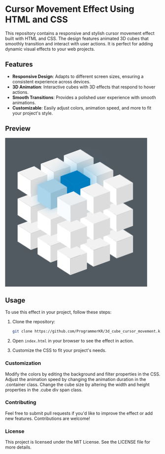 # Cursor Movement Effect Using HTML and CSS

This repository contains a responsive and stylish cursor movement effect built with HTML and CSS. The design features animated 3D cubes that smoothly transition and interact with user actions. It is perfect for adding dynamic visual effects to your web projects.

## Features

- **Responsive Design**: Adapts to different screen sizes, ensuring a consistent experience across devices.
- **3D Animation**: Interactive cubes with 3D effects that respond to hover actions.
- **Smooth Transitions**: Provides a polished user experience with smooth animations.
- **Customizable**: Easily adjust colors, animation speed, and more to fit your project's style.

## Preview

![Preview Image](preview.png)

## Usage

To use this effect in your project, follow these steps:

1. Clone the repository:
   ```bash
   git clone https://github.com/ProgrammerKR/3d_cube_cursor_movement.kr.git
   
2. Open ``index.html`` in your browser to see the effect in action.

3. Customize the CSS to fit your project's needs.

### Customization
Modify the colors by editing the background and filter properties in the CSS.
Adjust the animation speed by changing the animation duration in the .container class.
Change the cube size by altering the width and height properties in the .cube div span class.

### Contributing
Feel free to submit pull requests if you'd like to improve the effect or add new features. Contributions are welcome!

### License
This project is licensed under the MIT License. See the LICENSE file for more details.
